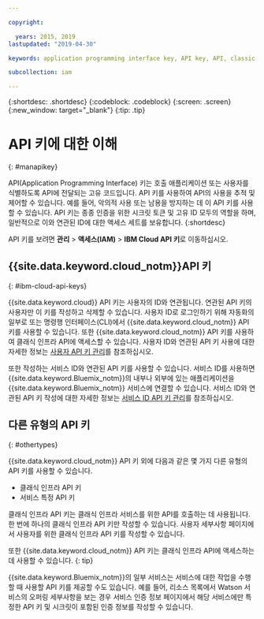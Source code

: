 ```yaml
---

copyright:

  years: 2015, 2019
lastupdated: "2019-04-30"

keywords: application programming interface key, API key, API, classic infrastructure API key, IBM Cloud API key

subcollection: iam

---
```


{:shortdesc: .shortdesc}
{:codeblock: .codeblock}
{:screen: .screen}
{:new_window: target="_blank"}
{:tip: .tip}

# API 키에 대한 이해
{: #manapikey}

API(Application Programming Interface) 키는 호출 애플리케이션 또는 사용자를 식별하도록 API에 전달되는 고유 코드입니다. API 키를 사용하여 API의 사용을 추적 및 제어할 수 있습니다. 예를 들어, 악의적 사용 또는 남용을 방지하는 데 이 API 키를 사용할 수 있습니다. API 키는 종종 인증을 위한 시크릿 토큰 및 고유 ID 모두의 역할을 하며, 일반적으로 이와 연관된 ID에 대한 액세스 세트를 보유합니다.
{:shortdesc}

API 키를 보려면 **관리** > **액세스(IAM)** > **IBM Cloud API 키**로 이동하십시오. 

## {{site.data.keyword.cloud_notm}}API 키
{: #ibm-cloud-api-keys}

{{site.data.keyword.cloud}} API 키는 사용자의 ID와 연관됩니다. 연관된 API 키의 사용자만 이 키를 작성하고 삭제할 수 있습니다. 사용자 ID로 로그인하기 위해 자동화의 일부로 또는 명령행 인터페이스(CLI)에서 {{site.data.keyword.cloud_notm}} API 키를 사용할 수 있습니다. 또한 {{site.data.keyword.cloud_notm}} API 키를 사용하여 클래식 인프라 API에 액세스할 수 있습니다. 사용자 ID와 연관된 API 키 사용에 대한 자세한 정보는 [사용자 API 키 관리](/docs/iam?topic=iam-userapikey#userapikey)를 참조하십시오.

또한 작성하는 서비스 ID와 연관된 API 키를 사용할 수 있습니다. 서비스 ID를 사용하면 {{site.data.keyword.Bluemix_notm}}의 내부나 외부에 있는 애플리케이션을 {{site.data.keyword.Bluemix_notm}} 서비스에 연결할 수 있습니다. 서비스 ID와 연관된 API 키 작성에 대한 자세한 정보는 [서비스 ID API 키 관리](/docs/iam?topic=iam-serviceidapikeys#serviceidapikeys)를 참조하십시오.

## 다른 유형의 API 키
{: #othertypes}

{{site.data.keyword.cloud_notm}} API 키 외에 다음과 같은 몇 가지 다른 유형의 API 키를 사용할 수 있습니다.

* 클래식 인프라 API 키
* 서비스 특정 API 키

클래식 인프라 API 키는 클래식 인프라 서비스를 위한 API를 호출하는 데 사용됩니다. 한 번에 하나의 클래식 인프라 API 키만 작성할 수 있습니다. 사용자 세부사항 페이지에서 사용자를 위한 클래식 인프라 API 키를 작성할 수 있습니다.

또한 {{site.data.keyword.cloud_notm}} API 키는 클래식 인프라 API에 액세스하는 데 사용할 수 있습니다.
{: tip}

{{site.data.keyword.Bluemix_notm}}의 일부 서비스는 서비스에 대한 작업을 수행할 때 사용할 API 키를 제공할 수도 있습니다. 예를 들어, 리소스 목록에서 Watson 서비스의 오퍼링 세부사항을 보는 경우 서비스 인증 정보 페이지에서 해당 서비스에만 특정한 API 키 및 시크릿이 포함된 인증 정보를 작성할 수 있습니다.
